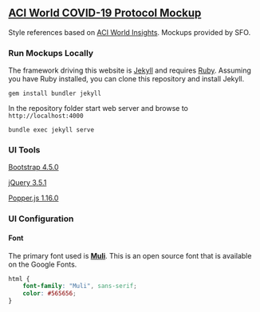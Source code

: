 ## [ACI World COVID-19 Protocol Mockup](https://elikem.github.io/aci-world-covid-19-protocol-mockups/)
Style references based on [ACI World Insights](https://blog.aci.aero/). Mockups provided by SFO.

### Run Mockups Locally
The framework driving this website is [Jekyll](https://jekyllrb.com/) and requires [Ruby](https://www.ruby-lang.org/en/).
Assuming you have Ruby installed, you can clone this repository and install Jekyll.
```
gem install bundler jekyll
```
In the repository folder start web server and browse to ```http://localhost:4000```
```
bundle exec jekyll serve
```
### UI Tools
[Bootstrap 4.5.0](https://getbootstrap.com/docs/4.5/components/alerts/)

[jQuery 3.5.1](https://jquery.com)

[Popper.js 1.16.0](https://popper.js.org)

### UI Configuration
#### Font
The primary font used is [**Muli**](https://fonts.google.com/specimen/Muli). This is an open source font that is available on the Google Fonts.
```css
html {
    font-family: "Muli", sans-serif;
    color: #565656;
}
```